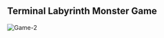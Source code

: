 ## Terminal Labyrinth Monster Game




![Game-2](https://user-images.githubusercontent.com/74179715/200822115-251f9eed-5ff1-4fc0-a3fa-7525ba971463.gif)
